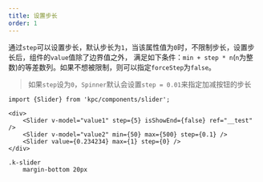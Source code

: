 ```yaml
---
title: 设置步长
order: 1
---
```


通过`step`可以设置步长，默认步长为`1`，当该属性值为`0`时，不限制步长，设置步长后，组件的`value`值除了边界值之外，
满足如下条件：`min + step * n`(`n`为整数)的等差数列。如果不想被限制，则可以指定`forceStep`为`false`。

> 如果`step`设为`0`，`Spinner`默认会设置`step = 0.01`来指定加减按钮的步长

```vdt
import {Slider} from 'kpc/components/slider';

<div>
    <Slider v-model="value1" step={5} isShowEnd={false} ref="__test" />
    <Slider v-model="value2" min={50} max={500} step={0.1} />
    <Slider value={0.234234} max={1} step={0} />
</div>
```

```styl
.k-slider
    margin-bottom 20px
```
